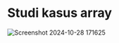# Studi kasus array
![Screenshot 2024-10-28 171625](https://github.com/user-attachments/assets/a73063ab-5b23-47bd-a34b-d8b1b493f899)
